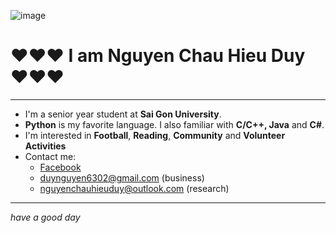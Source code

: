 ![image](https://github.com/DuyAccel/DuyAccel/assets/84909478/07defc3a-1fc9-4ae2-ab63-fc092777beb2)

# :heart::heart::heart: **I am Nguyen Chau Hieu Duy** :heart::heart::heart:
***
* I'm a senior year student at **Sai Gon University**.
* **Python** is my favorite language. I also familiar with **C/C++, Java** and **C#**.
* I'm interested in **Football**, **Reading**, **Community** and **Volunteer Activities**
* Contact me:
  - [Facebook](https://www.facebook.com/Duy.Accel.02/)
  - duynguyen6302@gmail.com (business)
  - nguyenchauhieuduy@outlook.com (research)

***
_have a good day_
<!---
DuyAccel/DuyAccel is a ✨ special ✨ repository because its `README.md` (this file) appears on your GitHub profile.
You can click the Preview link to take a look at your changes.
--->
